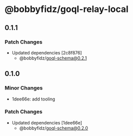 # @bobbyfidz/goql-relay-local

## 0.1.1

### Patch Changes

- Updated dependencies [2c8f876]
    - @bobbyfidz/goql-schema@0.2.1

## 0.1.0

### Minor Changes

- 1dee66e: add tooling

### Patch Changes

- Updated dependencies [1dee66e]
    - @bobbyfidz/goql-schema@0.2.0
